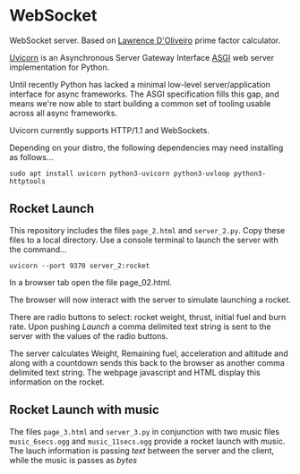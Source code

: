# WebSocket

WebSocket server. Based on [Lawrence D'Oliveiro](https://github.com/ldo) prime factor calculator.

[Uvicorn](https://www.uvicorn.org/) is an Asynchronous Server Gateway Interface [ASGI](https://asgi.readthedocs.io/en/latest/) web server implementation for Python.

Until recently Python has lacked a minimal low-level server/application interface for async frameworks. The ASGI specification fills this gap, and means we're now able to start building a common set of tooling usable across all async frameworks.

Uvicorn currently supports HTTP/1.1 and WebSockets.

Depending on your distro, the following dependencies may need installing as follows...
```
sudo apt install uvicorn python3-uvicorn python3-uvloop python3-httptools
```

## Rocket Launch

This repository includes the files `page_2.html` and `server_2.py`. Copy these files to a local directory. Use a console terminal to launch the server with the command...
```
uvicorn --port 9370 server_2:rocket
```

In a browser tab open the file page_02.html. 

The browser will now interact with the server to simulate launching a rocket.

There are radio buttons to select: rocket weight, thrust, initial fuel and burn rate. Upon pushing *Launch* a comma delimited text string is sent to the server with the values of the radio buttons.

The server calculates Weight, Remaining fuel, acceleration and altitude and along with a countdown sends this back to the browser as another comma delimited text string. The webpage javascript and HTML display this information on the rocket.

## Rocket Launch with music

The files `page_3.html` and `server_3.py` in conjunction with two music files `music_6secs.ogg` and `music_11secs.ogg` provide a rocket launch with music. The lauch information is passing *text* between the server and the client, while the music is passes as *bytes*



